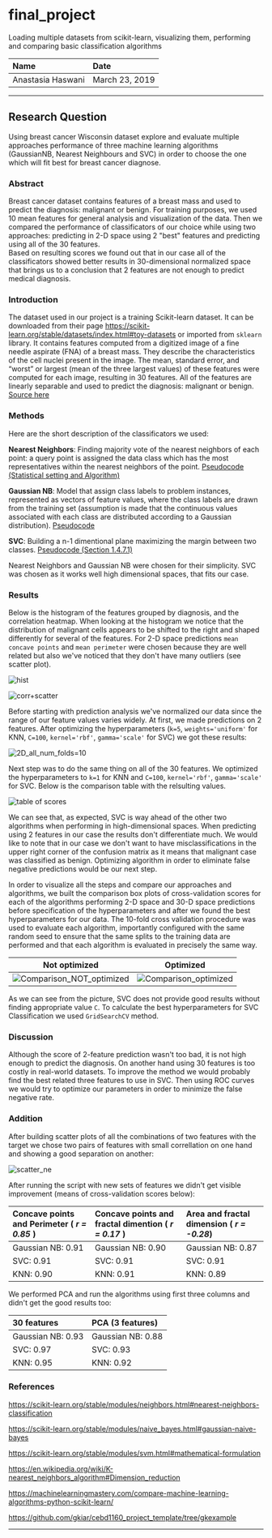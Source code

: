 # final_project
Loading multiple datasets from scikit-learn, visualizing them, performing and comparing basic classification algorithms


| Name | Date |
|:-------|:---------------|
| Anastasia Haswani | March 23, 2019 |

-----

## Research Question

Using breast cancer Wisconsin dataset explore and evaluate multiple approaches performance of three machine learning algorithms (GaussianNB, Nearest Neighbours and SVC)  in  order  to  choose  the  one  which  will fit best for breast cancer diagnose.

### Abstract

Breast cancer dataset contains features of a breast mass and used to predict the diagnosis: malignant or benign. For training purposes, we used 10 mean features for general analysis and visualization of the data. Then we compared the performance of classificators of our choice while using two approaches: predicting in 2-D space using 2 "best" features and predicting using all of the 30 features.  
Based on resulting scores we found out that in our case all of the classificators showed better results in 30-dimensional normalized space that brings us to a conclusion that 2 features are not enough to predict medical diagnosis. 

### Introduction

The dataset used in our project is a training Scikit-learn dataset. It can be downloaded from their page https://scikit-learn.org/stable/datasets/index.html#toy-datasets or imported from `sklearn` library. It contains features computed from a digitized image of a fine needle aspirate (FNA) of a breast mass. They describe the characteristics of the cell nuclei present in the image. The mean, standard error, and “worst” or largest (mean of the three largest values) of these features were computed for each image, resulting in 30 features. All of the features are linearly separable and used to predict the diagnosis: malignant or benign.
[Source here](https://scikit-learn.org/stable/datasets/index.html#breast-cancer-wisconsin-diagnostic-dataset)

### Methods

Here are the short description of the classificators we used:

**Nearest Neighbors**: Finding majority vote of the nearest neighbors of each point: a query point is assigned the data class which has the most representatives within the nearest neighbors of the point. [Pseudocode (Statistical setting and Algorithm)](https://en.wikipedia.org/wiki/K-nearest_neighbors_algorithm#Dimension_reduction)

**Gaussian NB**: Model that assign class labels to problem instances, represented as vectors of feature values, where the class labels are drawn from the training set (assumption is made that the continuous values associated with each class are distributed according to a Gaussian distribution). [Pseudocode](https://scikit-learn.org/stable/modules/naive_bayes.html#gaussian-naive-bayes)

**SVC**: Building a n-1 dimentional plane maximizing the margin between two classes. [Pseudocode (Section 1.4.7.1)](https://scikit-learn.org/stable/modules/svm.html#mathematical-formulation)

Nearest Neighbors and Gaussian NB were chosen for their simplicity. SVC was chosen as it works well high dimensional spaces, that fits our case. 

### Results

Below is the histogram of the features grouped by diagnosis, and the correlation heatmap. When looking at the histogram we notice that the distribution of malignant cells appears to be shifted to the right and shaped differently for several of the features. For 2-D space predictions `mean concave points` and  `mean perimeter` were chosen because they are well related but also we've noticed that they don't have many outliers (see scatter plot). 

![hist](https://user-images.githubusercontent.com/46948881/54732376-c75e3500-4b69-11e9-8e85-e1dbfd2cb80d.jpg)

![corr+scatter](https://user-images.githubusercontent.com/46948881/54730580-169f6800-4b60-11e9-9092-d93d86202518.jpg)

Before starting with prediction analysis we've normalized our data since the range of our feature values varies widely. 
At first, we made predictions on 2 features. After optimizing the hyperparameters (`k=5`, `weights='uniform'` for KNN, `C=100`, `kernel='rbf'`, `gamma='scale'` for SVC) we got these results:

![2D_all_num_folds=10](https://user-images.githubusercontent.com/46948881/54763958-46d12000-4bcd-11e9-9704-8172334f9105.png)

 Next step was to do the same thing on all of the 30 features. We optimized the hyperparameters to `k=1` for KNN and `C=100`, `kernel='rbf'`, `gamma='scale'` for SVC. Below is the comparison table with the relsulting values.
 
 ![table of scores](https://user-images.githubusercontent.com/46948881/54793367-6f323c00-4c18-11e9-9c1a-2a7b7a1fa767.jpg)
 
We can see that, as expected, SVC is way ahead of the other two algorithms when performing in high-dimensional spaces. When predicting using 2 features in our case the results don't differentiate much. We would like to note that in our case we don't want to have misclassifications in the upper right corner of the confusion matrix as it means that malignant case was classified as benign. Optimizing algorithm in order to eliminate false negative predictions would be our next step.

In order to visualize all the steps and compare our approaches and algorithms, we built the comparison box plots of cross-validation scores for each of the algorithms performing 2-D space and 30-D space predictions before specification of the hyperparameters and after we found the best hyperparameters for our data. The 10-fold cross validation procedure was used to evaluate each algorithm, importantly configured with the same random seed to ensure that the same splits to the training data are performed and that each algorithm is evaluated in precisely the same way.

 
 Not optimized             |  Optimized
:-------------------------:|:-------------------------:
![Comparison_NOT_optimized](https://user-images.githubusercontent.com/46948881/54867278-e0770980-4d54-11e9-83a6-1598377f9483.png)   |  ![Comparison_optimized](https://user-images.githubusercontent.com/46948881/54867340-8cb8f000-4d55-11e9-9cc4-4c95150f21d1.png)

As we can see from the picture, SVC does not provide good results without finding appropriate value `C`. To calculate the best hyperparameters for SVC Classification we used `GridSearchCV` method.

### Discussion

Although the score of 2-feature prediction wasn't too bad, it is not high enough to predict the diagnosis. On another hand using 30 features is too costly in real-world datasets. To improve the method we would probably find the best related three features to use in SVC. Then using ROC curves we would try to optimize our parameters in order to minimize the false negative rate.   

### Addition

After building scatter plots of all the combinations of two features with the target we chose two pairs of features with small correllation on one hand and showing a good separation on another:

![scatter_ne](https://user-images.githubusercontent.com/46948881/55089222-74addd00-5083-11e9-9888-9ee3fe76de05.jpg)

After running the script with new sets of features we didn't get visible improvement (means of cross-validation scores below):   

| Concave points and Perimeter  ( _r = 0.85_ )| Concave points and fractal dimention  ( _r = 0.17_ ) | Area and fractal dimension  ( _r = -0.28_) |
|:-------|:---------------|:--------|
| Gaussian NB: 0.91| Gaussian NB: 0.90| Gaussian NB: 0.87| 
| SVC:         0.91| SVC:         0.91| SVC:         0.91|
| KNN:         0.90| KNN:         0.91| KNN:         0.89|

We performed PCA and run the algorithms using first three columns and didn't get the good results too:


| 30 features | PCA (3 features) |
|:-------|:---------------|
| Gaussian NB: 0.93| Gaussian NB: 0.88| 
| SVC:         0.97| SVC:         0.93|
| KNN:         0.95| KNN:         0.92|


### References

https://scikit-learn.org/stable/modules/neighbors.html#nearest-neighbors-classification

https://scikit-learn.org/stable/modules/naive_bayes.html#gaussian-naive-bayes

https://scikit-learn.org/stable/modules/svm.html#mathematical-formulation

https://en.wikipedia.org/wiki/K-nearest_neighbors_algorithm#Dimension_reduction

https://machinelearningmastery.com/compare-machine-learning-algorithms-python-scikit-learn/

https://github.com/gkiar/cebd1160_project_template/tree/gkexample

-------
